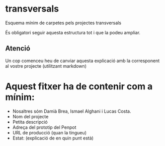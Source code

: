 # transversals
Esquema mínim de carpetes pels projectes transversals

És obligatori seguir aquesta estructura tot i que la podeu ampliar.

## Atenció
Un cop comenceu heu de canviar aquesta explicació amb la corresponent al vostre projecte (utilitzant markdown)


# Aquest fitxer ha de contenir com a mínim:
 * Nosaltres sóm Damià Brea, Ismael Alghani i Lucas Costa.
 * Nom del projecte
 * Petita descripció
 * Adreça del prototip del Penpot
 * URL de producció (quan la tingueu)
 * Estat: (explicació de en quin punt està)
